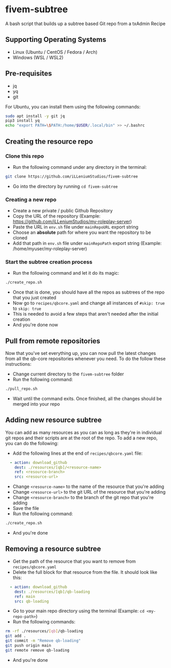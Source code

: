# fivem-subtree
A bash script that builds up a subtree based Git repo from a txAdmin Recipe

## Supporting Operating Systems

- Linux (Ubuntu / CentOS / Fedora / Arch)
- Windows (WSL / WSL2)

## Pre-requisites

- jq
- yq
- git

For Ubuntu, you can install them using the following commands:

```bash
sudo apt install -y git jq
pip3 install yq
echo "export PATH=\$PATH:/home/$USER/.local/bin" >> ~/.bashrc
```

## Creating the resource repo

### Clone this repo

- Run the following command under any directory in the terminal:

```bash
git clone https://github.com/iLLeniumStudios/fivem-subtree
```

- Go into the directory by running `cd fivem-subtree`

### Creating a new repo

- Create a new private / public Github Repository
- Copy the URL of the repository (Example: https://github.com/iLLeniumStudios/my-roleplay-server)
- Paste the URL in `env.sh` file under `mainRepoURL` export string
- Choose an **absolute** path for where you want the repository to be cloned
- Add that path in `env.sh` file under `mainRepoPath` export string (Example: /home/myuser/my-roleplay-server)


### Start the subtree creation process

- Run the following command and let it do its magic:

```bash
./create_repo.sh
```

- Once that is done, you should have all the repos as subtrees of the repo that you just created
- Now go to `recipes/qbcore.yaml` and change all instances of `#skip: true` to `skip: true`
- This is needed to avoid a few steps that aren't needed after the initial creation
- And you're done now

## Pull from remote repositories

Now that you've set everything up, you can now pull the latest changes from all the qb-core repositories whenever you need. To do the follow these instructions:

- Change current directory to the `fivem-subtree` folder
- Run the following command:

```bash
./pull_repo.sh
```

- Wait until the command exits. Once finished, all the changes should be merged into your repo

## Adding new resource subtree

You can add as many resources as you can as long as they're in individual git repos and their scripts are at the root of the repo. To add a new repo, you can do the following:

- Add the following lines at the end of `recipes/qbcore.yaml` file:

```yaml
  - action: download_github
    dest: ./resources/[qb]/<resource-name>
    ref: <resource-branch>
    src: <resource-url>
```

- Change `<resource-name>` to the name of the resource that you're adding
- Change `<resource-url>` to the git URL of the resource that you're adding
- Change `<resource-branch>` to the branch of the git repo that you're adding
- Save the file
- Run the following command:

```bash
./create_repo.sh
```

- And you're done

## Removing a resource subtree

- Get the path of the resource that you want to remove from `recipes/qbcore.yaml`
- Delete the full block for that resource from the file. It should look like this:

```yaml
  - action: download_github
    dest: ./resources/[qb]/qb-loading
    ref: main
    src: qb-loading
```

- Go to your main repo directory using the terminal (Example: `cd <my-repo-path>`)
- Run the following commands:

```bash
rm -rf ./resources/[qb]/qb-loading
git add .
git commit -m "Remove qb-loading"
git push origin main
git remote remove qb-loading
```

- And you're done
